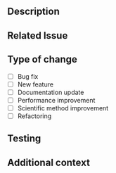 ## Description

<!-- Describe the changes in this PR -->

## Related Issue

<!-- Link to the related issue (if applicable) -->

## Type of change

<!-- Please delete options that are not relevant -->
- [ ] Bug fix
- [ ] New feature
- [ ] Documentation update
- [ ] Performance improvement
- [ ] Scientific method improvement
- [ ] Refactoring

## Testing

<!-- Describe how these changes were tested -->

## Additional context

<!-- Add any other context about the PR here -->